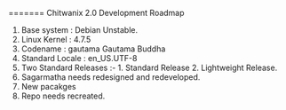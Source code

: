 =======
Chitwanix 2.0 Development Roadmap

1. Base system : Debian Unstable.
2. Linux Kernel : 4.7.5
3. Codename : gautama Gautama Buddha 
4. Standard Locale : en_US.UTF-8
5. Two Standard Releases :- 1. Standard Release  2. Lightweight Release.
6. Sagarmatha needs redesigned and redeveloped.
7. New pacakges
8. Repo needs recreated.
